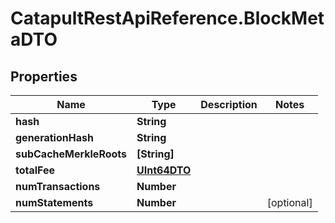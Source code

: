# CatapultRestApiReference.BlockMetaDTO

## Properties
Name | Type | Description | Notes
------------ | ------------- | ------------- | -------------
**hash** | **String** |  | 
**generationHash** | **String** |  | 
**subCacheMerkleRoots** | **[String]** |  | 
**totalFee** | [**UInt64DTO**](UInt64DTO.md) |  | 
**numTransactions** | **Number** |  | 
**numStatements** | **Number** |  | [optional] 


